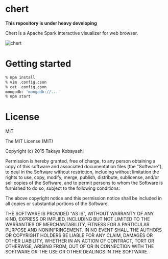 chert
=====

**This repository is under heavy developing**

Chert is a Apache Spark interactive visualizer for web browser.

![chert](http://upload.wikimedia.org/wikipedia/commons/5/56/ChertUSGOVjpg.jpg)

# Getting started

```sh
% npm install
% vim .config.cson
% cat .config.cson
mongodb: 'mongodb://...'
% npm start
```

# License

MIT

The MIT License (MIT)

Copyright (c) 2015 Takaya Kobayashi

Permission is hereby granted, free of charge, to any person obtaining a copy of this software and associated documentation files (the "Software"), to deal in the Software without restriction, including without limitation the rights to use, copy, modify, merge, publish, distribute, sublicense, and/or sell copies of the Software, and to permit persons to whom the Software is furnished to do so, subject to the following conditions:

The above copyright notice and this permission notice shall be included in all copies or substantial portions of the Software.

THE SOFTWARE IS PROVIDED "AS IS", WITHOUT WARRANTY OF ANY KIND, EXPRESS OR IMPLIED, INCLUDING BUT NOT LIMITED TO THE WARRANTIES OF MERCHANTABILITY, FITNESS FOR A PARTICULAR PURPOSE AND NONINFRINGEMENT. IN NO EVENT SHALL THE AUTHORS OR COPYRIGHT HOLDERS BE LIABLE FOR ANY CLAIM, DAMAGES OR OTHER LIABILITY, WHETHER IN AN ACTION OF CONTRACT, TORT OR OTHERWISE, ARISING FROM, OUT OF OR IN CONNECTION WITH THE SOFTWARE OR THE USE OR OTHER DEALINGS IN THE SOFTWARE.
